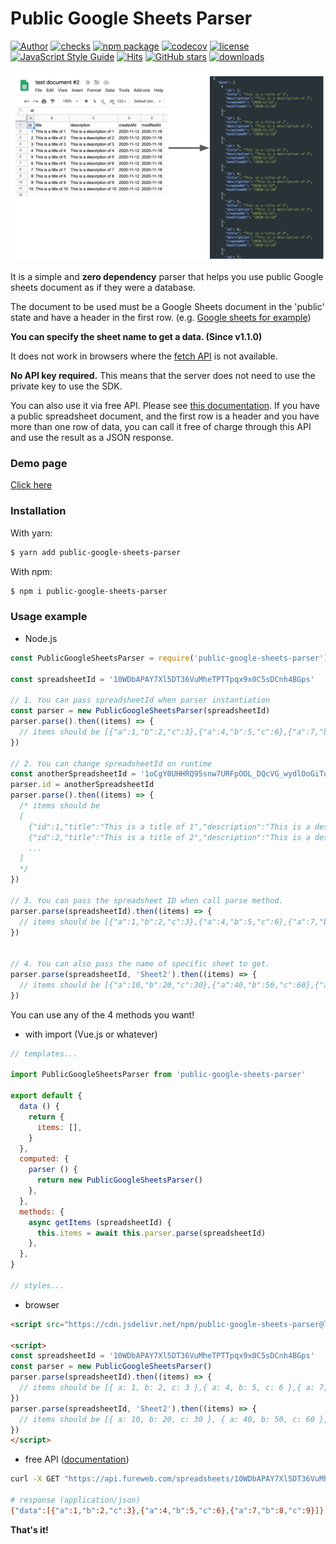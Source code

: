 # Public Google Sheets Parser

[![Author](https://img.shields.io/badge/Author-fureweb-blue)](https://github.com/fureweb-com)
[![checks](https://img.shields.io/github/checks-status/fureweb-com/public-google-sheets-parser/main)](https://img.shields.io/github/checks-status/fureweb-com/public-google-sheets-parser/main)
[![npm package](https://img.shields.io/npm/v/public-google-sheets-parser.svg)](https://www.npmjs.com/package/public-google-sheets-parser)
[![codecov](https://img.shields.io/codecov/c/github/fureweb-com/public-google-sheets-parser)](https://codecov.io/gh/fureweb-com/public-google-sheets-parser)
[![license](https://img.shields.io/npm/l/public-google-sheets-parser)](https://github.com/fureweb-com/public-google-sheets-parser/blob/main/LICENSE)
[![JavaScript Style Guide](https://img.shields.io/badge/code_style-standard-brightgreen.svg)](https://standardjs.com)
[![Hits](https://hits.seeyoufarm.com/api/count/incr/badge.svg?url=https%3A%2F%2Fgithub.com%2Ffureweb-com%2Fpublic-google-sheets-parser)](https://hits.seeyoufarm.com)
[![GitHub stars](https://img.shields.io/github/stars/fureweb-com/public-google-sheets-parser)](https://github.com/fureweb-com/public-google-sheets-parser/stargazers)
[![downloads](https://img.shields.io/npm/dm/public-google-sheets-parser)](https://www.npmjs.com/package/public-google-sheets-parser)

![Introduction](introduction.png)

It is a simple and **zero dependency** parser that helps you use public Google sheets document as if they were a database.


The document to be used must be a Google Sheets document in the 'public' state and have a header in the first row. (e.g. [Google sheets for example](https://docs.google.com/spreadsheets/d/10WDbAPAY7Xl5DT36VuMheTPTTpqx9x0C5sDCnh4BGps/edit#gid=1839148703))

**You can specify the sheet name to get a data. (Since v1.1.0)**

It does not work in browsers where the [fetch API](https://caniuse.com/fetch) is not available.

**No API key required.** This means that the server does not need to use the private key to use the SDK.

You can also use it via free API. Please see [this documentation](https://api.fureweb.com).
If you have a public spreadsheet document, and the first row is a header and you have more than one row of data, you can call it free of charge through this API and use the result as a JSON response.

### Demo page
[Click here](http://fureweb.com/public-google-sheets-parser.html)

### Installation

With yarn:
```bash
$ yarn add public-google-sheets-parser
```

With npm:
```bash
$ npm i public-google-sheets-parser
```

### Usage example
- Node.js
```js
const PublicGoogleSheetsParser = require('public-google-sheets-parser')

const spreadsheetId = '10WDbAPAY7Xl5DT36VuMheTPTTpqx9x0C5sDCnh4BGps'

// 1. You can pass spreadsheetId when parser instantiation
const parser = new PublicGoogleSheetsParser(spreadsheetId)
parser.parse().then((items) => {
  // items should be [{"a":1,"b":2,"c":3},{"a":4,"b":5,"c":6},{"a":7,"b":8,"c":9}]
})

// 2. You can change spreadsheetId on runtime
const anotherSpreadsheetId = '1oCgY0UHHRQ95snw7URFpOOL_DQcVG_wydlOoGiTof5E'
parser.id = anotherSpreadsheetId
parser.parse().then((items) => {
  /* items should be
  [
    {"id":1,"title":"This is a title of 1","description":"This is a description of 1","createdAt":"2020-11-12","modifiedAt":"2020-11-18"},
    {"id":2,"title":"This is a title of 2","description":"This is a description of 2","createdAt":"2020-11-12","modifiedAt":"2020-11-18"},
    ...
  ]
  */
})

// 3. You can pass the spreadsheet ID when call parse method.
parser.parse(spreadsheetId).then((items) => {
  // items should be [{"a":1,"b":2,"c":3},{"a":4,"b":5,"c":6},{"a":7,"b":8,"c":9}]
})


// 4. You can also pass the name of specific sheet to get.
parser.parse(spreadsheetId, 'Sheet2').then((items) => {
  // items should be [{"a":10,"b":20,"c":30},{"a":40,"b":50,"c":60},{"a":70,"b":80,"c":90}]
})
```

You can use any of the 4 methods you want!

- with import (Vue.js or whatever)
```js
// templates...

import PublicGoogleSheetsParser from 'public-google-sheets-parser'

export default {
  data () {
    return {
      items: [],
    }
  },
  computed: {
    parser () {
      return new PublicGoogleSheetsParser()
    },
  },
  methods: {
    async getItems (spreadsheetId) {
      this.items = await this.parser.parse(spreadsheetId)
    },
  },
}

// styles...
```


- browser
```html
<script src="https://cdn.jsdelivr.net/npm/public-google-sheets-parser@latest"></script>

<script>
const spreadsheetId = '10WDbAPAY7Xl5DT36VuMheTPTTpqx9x0C5sDCnh4BGps'
const parser = new PublicGoogleSheetsParser()
parser.parse(spreadsheetId).then((items) => {
  // items should be [{ a: 1, b: 2, c: 3 },{ a: 4, b: 5, c: 6 },{ a: 7, b: 8, c: 9 }]
})
parser.parse(spreadsheetId, 'Sheet2').then((items) => {
  // items should be [{ a: 10, b: 20, c: 30 }, { a: 40, b: 50, c: 60 }, { a: 70, b: 80, c: 90 }]
})
</script>
```

- free API ([documentation](https://api.fureweb.com))

```sh
curl -X GET "https://api.fureweb.com/spreadsheets/10WDbAPAY7Xl5DT36VuMheTPTTpqx9x0C5sDCnh4BGps" -H "accept: */*"

# response (application/json)
{"data":[{"a":1,"b":2,"c":3},{"a":4,"b":5,"c":6},{"a":7,"b":8,"c":9}]}
```
**That's it!**

